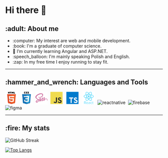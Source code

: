 <h1>Hi there 👋</h1>
<h2>:adult: About me</h2>
<ul>
  <li>:computer: My interest are web and mobile development.</li>
  <li>:book: I'm a graduate of computer science.</li>
  <li>🌱 I’m currently learning Angular and ASP.NET.</li>
  <li>:speech_balloon: I'm mainly speaking Polish and English.</li>
  <li>:zap: In my free time I enjoy running to stay fit.</li>
</ul>

---

<h2>:hammer_and_wrench: Languages and Tools</h2>
<p align="left">
<img src="https://raw.githubusercontent.com/devicons/devicon/master/icons/html5/html5-original-wordmark.svg" alt="html5" width="40" height="40"/>&nbsp
<img src="https://raw.githubusercontent.com/devicons/devicon/master/icons/css3/css3-original-wordmark.svg" alt="css3" width="40" height="40"/>&nbsp
<img src="https://raw.githubusercontent.com/devicons/devicon/master/icons/sass/sass-original.svg" alt="sass" width="40" height="40"/>&nbsp
<img src="https://raw.githubusercontent.com/devicons/devicon/master/icons/javascript/javascript-original.svg" alt="javascript" width="40" height="40"/>&nbsp&nbsp
<img src="https://raw.githubusercontent.com/devicons/devicon/master/icons/typescript/typescript-original.svg" alt="typescript" width="40" height="40"/>&nbsp&nbsp
<img src="https://raw.githubusercontent.com/devicons/devicon/master/icons/react/react-original-wordmark.svg" alt="react" width="40" height="40"/>&nbsp
<img src="https://reactnative.dev/img/header_logo.svg" alt="reactnative" width="40" height="40"/>&nbsp
<img src="https://www.vectorlogo.zone/logos/firebase/firebase-icon.svg" alt="firebase" width="40" height="40"/>&nbsp
<img src="https://www.vectorlogo.zone/logos/figma/figma-icon.svg" alt="figma" width="40" height="40"/>&nbsp
</p>

---

<h2>:fire: My stats</h2>

![GitHub Streak](http://github-readme-streak-stats.herokuapp.com?user=wojciechkurzak&theme=dark&background=000000)

[![Top Langs](https://github-readme-stats.vercel.app/api/top-langs/?username=wojciechkurzak&layout=compact&theme=vision-friendly-dark)](https://github.com/anuraghazra/github-readme-stats)

<!--
**wojciechkurzak/wojciechkurzak** is a ✨ _special_ ✨ repository because its `README.md` (this file) appears on your GitHub profile.

Here are some ideas to get you started:

- 🔭 I’m currently working on ...
- 🌱 I’m currently learning ...
- 👯 I’m looking to collaborate on ...
- 🤔 I’m looking for help with ...
- 💬 Ask me about ...
- 📫 How to reach me: ...
- 😄 Pronouns: ...
- ⚡ Fun fact: ...
-->
